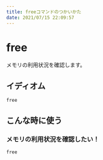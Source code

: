 ```yaml
---
title: freeコマンドのつかいかた
date: 2021/07/15 22:09:57
---
```


# free

メモリの利用状況を確認します。

## イディオム

```
free
```

## こんな時に使う

### メモリの利用状況を確認したい！

```
free
```
